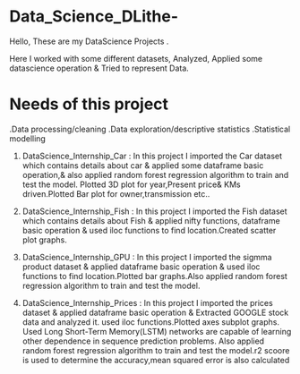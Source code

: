 # Data_Science_DLithe-
Hello, These are my DataScience Projects .

Here I worked with some different datasets, Analyzed, Applied some datascience operation & Tried to represent Data.

# Needs of this project
.Data processing/cleaning
.Data exploration/descriptive statistics
.Statistical modelling

1) DataScience_Internship_Car : In this project I imported the Car dataset  which contains details about car 
   & applied some dataframe basic operation,& also applied random forest regression algorithm to train and test the model.
   Plotted 3D plot for year,Present price& KMs driven.Plotted Bar plot for owner,transmission etc..
 
2) DataScience_Internship_Fish :  In this project I imported the Fish dataset  which contains details about Fish 
   & applied nifty functions, dataframe basic operation & used iloc functions to find location.Created scatter plot graphs.
   
3) DataScience_Internship_GPU :  In this project I imported the sigmma product dataset & applied dataframe 
   basic operation & used iloc functions to find location.Plotted bar graphs.Also applied random forest regression algorithm 
   to train and test the model.
   
4) DataScience_Internship_Prices :  In this project I imported the prices dataset & applied dataframe basic operation 
   & Extracted GOOGLE stock data and analyzed it. used iloc functions.Plotted axes subplot graphs.
   Used Long Short-Term Memory(LSTM) networks are capable of learning other dependence in sequence prediction problems.
   Also applied random forest regression algorithm to train and test the model.r2 scoore is used to determine the  accuracy,mean squared
   error is also calculated
   

